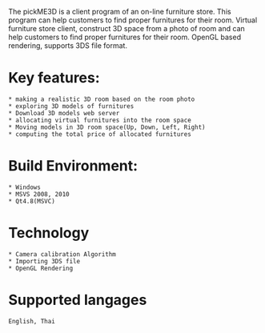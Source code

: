 The pickME3D is a client program of an on-line furniture store. This program can help customers to find proper furnitures for their room.
Virtual furniture store client, construct 3D space from a photo of room and can help customers to find proper furnitures for their room. OpenGL based rendering, supports 3DS file format.

# Key features:
	* making a realistic 3D room based on the room photo
	* exploring 3D models of furnitures
	* Download 3D models web server
	* allocating virtual furnitures into the room space
	* Moving models in 3D room space(Up, Down, Left, Right)
	* computing the total price of allocated furnitures

# Build Environment:
	* Windows
	* MSVS 2008, 2010
	* Qt4.8(MSVC)

# Technology
	* Camera calibration Algorithm
	* Importing 3DS file
	* OpenGL Rendering

# Supported langages
	English, Thai





